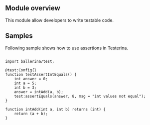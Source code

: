## Module overview

This module allow developers to write testable code.

## Samples

Following sample shows how to use assertions in Testerina.

```ballerina

import ballerina/test;

@test:Config{}
function testAssertIntEquals() {
    int answer = 0;
    int a = 5;
    int b = 3;
    answer = intAdd(a, b);
    test:assertEquals(answer, 8, msg = "int values not equal");
}

function intAdd(int a, int b) returns (int) {
    return (a + b);
}
```
